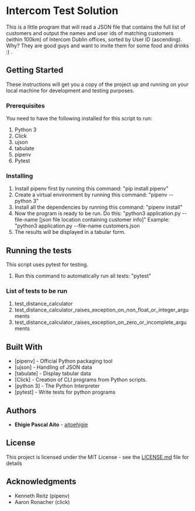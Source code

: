 # Intercom Test Solution

This is a little program that will read a JSON file that contains the full list of customers and output
the names and user ids of matching customers (within 100km) of Intercom Dublin offices, sorted by User ID (ascending).
Why? They are good guys and want to invite them for some food and drinks :) .

## Getting Started

These instructions will get you a copy of the project up and running on your local machine for development and testing purposes.

### Prerequisites

You need to have the following installed for this script to run:
1. Python 3
2. Click 
3. ujson
4. tabulate
5. pipenv
6. Pytest

### Installing

1. Install pipenv first by running this command:
"pip install pipenv"
2. Create a virtual environment by running this command:
"pipenv --python 3"
3. Install all the dependencies by running this command:
"pipenv install"
4. Now the program is ready to be run. Do this:
"python3 application.py --file-name [json file location containing customer info]"
Example:
"python3 application.py --file-name customers.json
5. The results will be displayed in a tabular form.


## Running the tests

This script uses pytest for testing. 

1. Run this command to automatically run all tests:
"pytest"

### List of tests to be run

1. test_distance_calculator
2. test_distance_calculator_raises_exception_on_non_float_or_integer_arguments
3. test_distance_calculator_raises_exception_on_zero_or_incomplete_arguments

## Built With

* [pipenv] - Official Python packaging tool
* [ujson] - Handling of JSON data
* [tabulate] - Display tabular data 
* [Click] - Creation of CLI programs from Python scripts.
* [python 3] - The Python Interpreter
* [pytest] - Write tests for python programs
## Authors

* **Ehigie Pascal Aito**  - [aitoehigie](https://twitter.com/pystar)


## License

This project is licensed under the MIT License - see the [LICENSE.md](LICENSE.md) file for details

## Acknowledgments

* Kenneth Reitz (pipenv)
* Aaron Ronacher (click)
